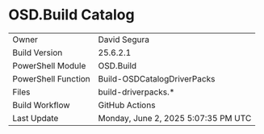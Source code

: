 ﻿# OSD.Build Catalog

| | |
|-|-|
| Owner | David Segura |
| Build Version | 25.6.2.1 |
| PowerShell Module | OSD.Build |
| PowerShell Function | Build-OSDCatalogDriverPacks |
| Files | build-driverpacks.* |
| Build Workflow | GitHub Actions |
| Last Update | Monday, June 2, 2025 5:07:35 PM UTC |
